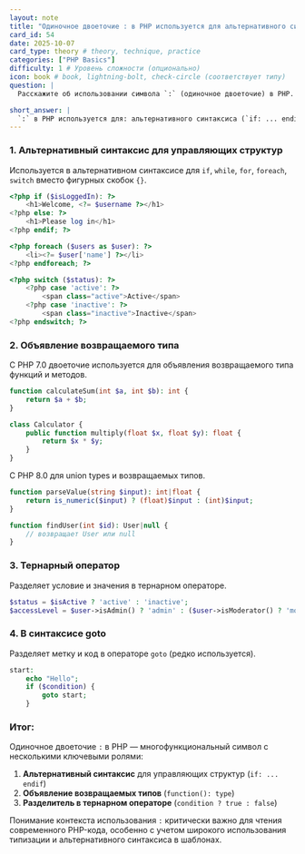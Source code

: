 ```yaml
---
layout: note
title: "Одиночное двоеточие : в PHP используется для альтернативного синтаксиса, объявления возвращаемых типов, тернарного оператора"
card_id: 54
date: 2025-10-07
card_type: theory # theory, technique, practice
categories: ["PHP Basics"]
difficulty: 1 # Уровень сложности (опционально)
icon: book # book, lightning-bolt, check-circle (соответствует типу)
question: |
  Расскажите об использовании символа `:` (одиночное двоеточие) в PHP.

short_answer: |
  `:` в PHP используется для: альтернативного синтаксиса (`if: ... endif`), объявления возвращаемых типов (`function(): type`), тернарного оператора (`a ? b : c`).
---
```

### 1. Альтернативный синтаксис для управляющих структур

Используется в альтернативном синтаксисе для `if`, `while`, `for`, `foreach`, `switch` вместо фигурных скобок `{}`.

```php
<?php if ($isLoggedIn): ?>
    <h1>Welcome, <?= $username ?></h1>
<?php else: ?>
    <h1>Please log in</h1>
<?php endif; ?>

<?php foreach ($users as $user): ?>
    <li><?= $user['name'] ?></li>
<?php endforeach; ?>

<?php switch ($status): ?>
    <?php case 'active': ?>
        <span class="active">Active</span>
    <?php case 'inactive': ?>
        <span class="inactive">Inactive</span>
<?php endswitch; ?>
```

### 2. Объявление возвращаемого типа

С PHP 7.0 двоеточие используется для объявления возвращаемого типа функций и методов.

```php
function calculateSum(int $a, int $b): int {
    return $a + $b;
}

class Calculator {
    public function multiply(float $x, float $y): float {
        return $x * $y;
    }
}
```

С PHP 8.0 для union types и возвращаемых типов.

```php
function parseValue(string $input): int|float {
    return is_numeric($input) ? (float)$input : (int)$input;
}

function findUser(int $id): User|null {
    // возвращает User или null
}
```

### 3. Тернарный оператор

Разделяет условие и значения в тернарном операторе.

```php
$status = $isActive ? 'active' : 'inactive';
$accessLevel = $user->isAdmin() ? 'admin' : ($user->isModerator() ? 'moderator' : 'user');
```

### 4. В синтаксисе goto

Разделяет метку и код в операторе `goto` (редко используется).

```php
start:
    echo "Hello";
    if ($condition) {
        goto start;
    }
```

### Итог:

Одиночное двоеточие `:` в PHP — многофункциональный символ с несколькими ключевыми ролями:

1. **Альтернативный синтаксис** для управляющих структур (`if: ... endif`)
2. **Объявление возвращаемых типов** (`function(): type`)
3. **Разделитель в тернарном операторе** (`condition ? true : false`)

Понимание контекста использования `:` критически важно для чтения современного PHP-кода, особенно с учетом широкого использования типизации и альтернативного синтаксиса в шаблонах.
